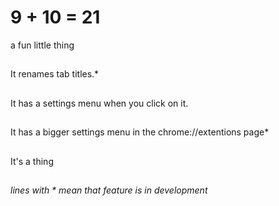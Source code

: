 # 9 + 10 = 21
a fun little thing
## 
It renames tab titles.*
## 
It has a settings menu when you click on it.
## 
It has a bigger settings menu in the chrome://extentions page*
## 
It's a thing
## 

*lines with \* mean that feature is in development*

